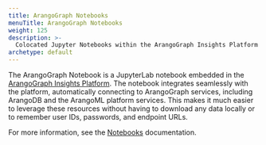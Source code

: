 ```yaml
---
title: ArangoGraph Notebooks
menuTitle: ArangoGraph Notebooks
weight: 125
description: >-
  Colocated Jupyter Notebooks within the ArangoGraph Insights Platform
archetype: default
---
```

The ArangoGraph Notebook is a JupyterLab notebook embedded in the
[ArangoGraph Insights Platform](https://cloud.arangodb.com/).
The notebook integrates seamlessly with the platform,
automatically connecting to ArangoGraph services, including ArangoDB and the
ArangoML platform services. This makes it much easier to leverage these
resources without having to download any data locally or to remember user IDs,
passwords, and endpoint URLs.

For more information, see the [Notebooks](../arangograph/notebooks.md) documentation.